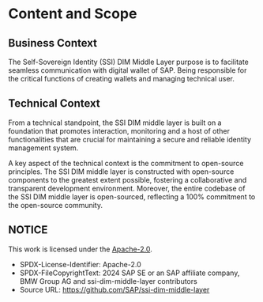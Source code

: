 # Content and Scope

## Business Context

The Self-Sovereign Identity (SSI) DIM Middle Layer purpose is to facilitate seamless communication with digital wallet of SAP. Being responsible for the critical functions of creating wallets and managing technical user.

## Technical Context

From a technical standpoint, the SSI DIM middle layer is built on a foundation that promotes interaction, monitoring and a host of other functionalities that are crucial for maintaining a secure and reliable identity management system.

A key aspect of the technical context is the commitment to open-source principles. The SSI DIM middle layer is constructed with open-source components to the greatest extent possible, fostering a collaborative and transparent development environment. Moreover, the entire codebase of the SSI DIM middle layer is open-sourced, reflecting a 100% commitment to the open-source community.

## NOTICE

This work is licensed under the [Apache-2.0](https://www.apache.org/licenses/LICENSE-2.0).

- SPDX-License-Identifier: Apache-2.0
- SPDX-FileCopyrightText: 2024 SAP SE or an SAP affiliate company, BMW Group AG and ssi-dim-middle-layer contributors
- Source URL: https://github.com/SAP/ssi-dim-middle-layer
